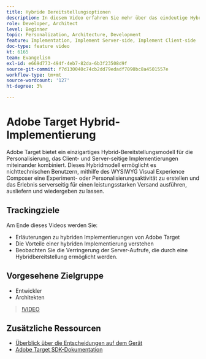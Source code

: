 ```yaml
---
title: Hybride Bereitstellungsoptionen
description: In diesem Video erfahren Sie mehr über das eindeutige Hybrid-Bereitstellungsmodell von Adobe Target für die Personalisierung - die Kombination von Client-seitigen und Server-seitigen Implementierungen.
role: Developer, Architect
level: Beginner
topic: Personalization, Architecture, Development
feature: Implementation, Implement Server-side, Implement Client-side
doc-type: feature video
kt: 6165
team: Evangelism
exl-id: e669d773-494f-4eb7-82da-6b3f23508d9f
source-git-commit: f7d130040c74cb2dd79edadf7090bc8a4501557e
workflow-type: tm+mt
source-wordcount: '127'
ht-degree: 3%

---
```


# Adobe Target Hybrid-Implementierung

Adobe Target bietet ein einzigartiges Hybrid-Bereitstellungsmodell für die Personalisierung, das Client- und Server-seitige Implementierungen miteinander kombiniert. Dieses Hybridmodell ermöglicht es nichttechnischen Benutzern, mithilfe des WYSIWYG Visual Experience Composer eine Experiment- oder Personalisierungsaktivität zu erstellen und das Erlebnis serverseitig für einen leistungsstarken Versand ausführen, ausliefern und wiedergeben zu lassen.

## Trackingziele

Am Ende dieses Videos werden Sie:

* Erläuterungen zu hybriden Implementierungen von Adobe Target
* Die Vorteile einer hybriden Implementierung verstehen
* Beobachten Sie die Verringerung der Server-Aufrufe, die durch eine Hybridbereitstellung ermöglicht werden.

## Vorgesehene Zielgruppe

* Entwickler
* Architekten

>[!VIDEO](https://video.tv.adobe.com/v/41698/?quality=12)

## Zusätzliche Ressourcen

* [Überblick über die Entscheidungen auf dem Gerät](https://experienceleague.adobe.com/en/docs/target-learn/tutorials/implementation/on-device-decisioning-overview#implementation)
* [Adobe Target SDK-Dokumentation](https://experienceleague.adobe.com/en/docs/target-dev/developer/server-side/on-device-decisioning/overview)
